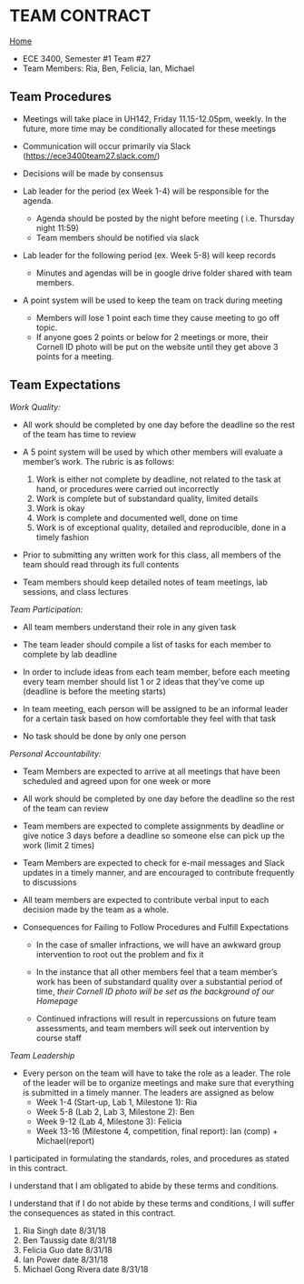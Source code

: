 # TEAM CONTRACT
[Home](./index.md)
* ECE 3400, Semester #1	Team #27
* Team Members: Ria, Ben, Felicia, Ian, Michael

## Team Procedures
* Meetings will take place in UH142, Friday 11.15-12.05pm, weekly. In the future, more time may be conditionally allocated for these meetings

* Communication will occur primarily via Slack (https://ece3400team27.slack.com/)   

* Decisions will be made by consensus

* Lab leader for the period (ex Week 1-4) will be responsible for the agenda.
  * Agenda should be posted by the night before meeting ( i.e. Thursday night 11:59)
  * Team members should be notified via slack

* Lab leader for the following period (ex. Week 5-8) will keep records
  * Minutes and agendas will be in google drive folder shared with team members. 

* A point system will be used to keep the team on track during meeting
  * Members will lose 1 point each time they cause meeting to go off topic.  
  * If anyone goes 2 points or below for 2 meetings or more, their Cornell ID photo will be put on the website until they get above 3 points for a meeting. 

## Team Expectations
*Work Quality:*

* All work should be completed by one day before the deadline so the rest of the team has 
time to  review

* A 5 point system will be used by which other members will evaluate a member’s work. 
The rubric is as follows:
  1. Work is either not complete by deadline, not related to the task at hand, or procedures were carried out incorrectly 
  2. Work is complete but of substandard quality, limited details
  3. Work is okay
  4. Work is complete and documented well, done on time 
  5. Work is of exceptional quality, detailed and reproducible, done in a timely fashion

* Prior to submitting any written work for this class, all members of the team should read through its full contents

* Team members should keep detailed notes of team meetings, lab sessions, and class lectures

*Team Participation:*
	
* All team members understand their role in any given task
* The team leader should compile a list of tasks for each member to complete by lab deadline

* In order to include ideas from each team member, before each meeting every team member should list 1 or 2 ideas that they’ve come up (deadline is before the meeting starts)

* In team meeting, each person will be assigned to be an informal leader for a certain task based on how comfortable they feel with that task

* No task should be done by only one person

*Personal Accountability:*

* Team Members are expected to arrive at all meetings that have been scheduled and agreed upon for one week or more

* All work should be completed by one day before the deadline so the rest of the team can review

* Team members are expected to complete assignments by deadline or give notice 3 days before a deadline so someone else can pick up the work (limit 2 times)

* Team Members are expected to check for e-mail messages and Slack updates in a timely manner, and are encouraged to contribute frequently to discussions

* All team members are expected to contribute verbal input to each decision made by the team as a whole.

* Consequences for Failing to Follow Procedures and Fulfill Expectations

  * In the case of smaller infractions, we will have an awkward group intervention to root out the problem and fix it

  * In the instance that all other members feel that a team member’s work has been of substandard quality over a substantial period of time, *their Cornell ID photo will be set as the background of our Homepage*

  * Continued infractions will result in repercussions on future team assessments, and team members will seek out intervention by course staff

*Team Leadership*

* Every person on the team will have to take the role as a leader. The role of the leader will be to organize meetings and make sure that everything is submitted in a timely manner. The leaders are assigned as below
  * Week 1-4 (Start-up, Lab 1, Milestone 1): Ria
  * Week 5-8 (Lab 2, Lab 3, Milestone 2): Ben
  * Week 9-12 (Lab 4, Milestone 3): Felicia
  * Week 13-16 (Milestone 4, competition, final report): Ian (comp) + Michael(report)

I participated in formulating the standards, roles, and procedures as stated in this contract. 

I understand that I am obligated to abide by these terms and conditions.

I understand that if I do not abide by these terms and conditions, I will suffer the consequences as stated in this contract.
	
1. Ria Singh			date 8/31/18
2. Ben Taussig			date 8/31/18
3. Felicia Guo			date 8/31/18 
4. Ian Power			date 8/31/18
5. Michael Gong Rivera		date 8/31/18



